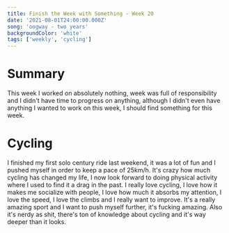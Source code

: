 ```yaml
---
title: Finish the Week with Something - Week 20
date: '2021-08-01T24:00:00.000Z'
song: 'oogway - two years'
backgroundColor: 'white'
tags: ['weekly', 'cycling']
---
```


# Summary

This week I worked on absolutely nothing, week was full of responsibility and I didn't have time to progress on anything, although I didn't even have anything I wanted to work on this week, I should find something for this week.

# Cycling

I finished my first solo century ride last weekend, it was a lot of fun and I pushed myself in order to keep a pace of 25km/h. It's crazy how much cycling has changed my life,
I now look forward to doing physical activity where I used to find it a drag in the past. I really
love cycling, I love how it makes me socialize with people, I love how much it absorbs my attention, I love the speed, I love the climbs and I really want to improve.
It's a really amazing sport and I want to push myself further, it's fucking amazing. Also it's nerdy as shit, there's ton of knowledge about cycling and it's way deeper
than it looks.
